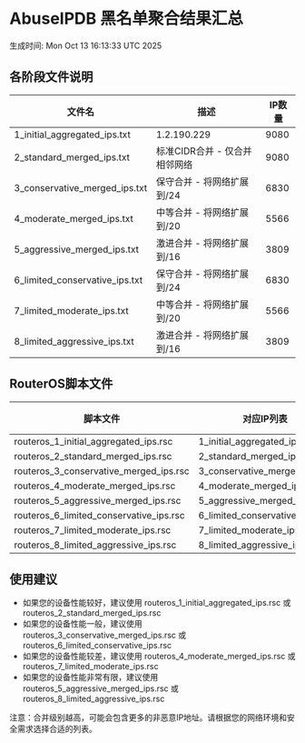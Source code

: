 # AbuseIPDB 黑名单聚合结果汇总
生成时间: Mon Oct 13 16:13:33 UTC 2025

## 各阶段文件说明

| 文件名 | 描述 | IP数量 |
|--------|------|--------|
| 1_initial_aggregated_ips.txt | 1.2.190.229 | 9080 |
| 2_standard_merged_ips.txt | 标准CIDR合并 - 仅合并相邻网络 | 9080 |
| 3_conservative_merged_ips.txt | 保守合并 - 将网络扩展到/24 | 6830 |
| 4_moderate_merged_ips.txt | 中等合并 - 将网络扩展到/20 | 5566 |
| 5_aggressive_merged_ips.txt | 激进合并 - 将网络扩展到/16 | 3809 |
| 6_limited_conservative_ips.txt | 保守合并 - 将网络扩展到/24 | 6830 |
| 7_limited_moderate_ips.txt | 中等合并 - 将网络扩展到/20 | 5566 |
| 8_limited_aggressive_ips.txt | 激进合并 - 将网络扩展到/16 | 3809 |

## RouterOS脚本文件

| 脚本文件 | 对应IP列表 | IP数量 |
|----------|------------|--------|
| routeros_1_initial_aggregated_ips.rsc | 1_initial_aggregated_ips.txt | 9080 |
| routeros_2_standard_merged_ips.rsc | 2_standard_merged_ips.txt | 9080 |
| routeros_3_conservative_merged_ips.rsc | 3_conservative_merged_ips.txt | 6830 |
| routeros_4_moderate_merged_ips.rsc | 4_moderate_merged_ips.txt | 5566 |
| routeros_5_aggressive_merged_ips.rsc | 5_aggressive_merged_ips.txt | 3809 |
| routeros_6_limited_conservative_ips.rsc | 6_limited_conservative_ips.txt | 6830 |
| routeros_7_limited_moderate_ips.rsc | 7_limited_moderate_ips.txt | 5566 |
| routeros_8_limited_aggressive_ips.rsc | 8_limited_aggressive_ips.txt | 3809 |

## 使用建议

- 如果您的设备性能较好，建议使用 routeros_1_initial_aggregated_ips.rsc 或 routeros_2_standard_merged_ips.rsc
- 如果您的设备性能一般，建议使用 routeros_3_conservative_merged_ips.rsc 或 routeros_6_limited_conservative_ips.rsc
- 如果您的设备性能较差，建议使用 routeros_4_moderate_merged_ips.rsc 或 routeros_7_limited_moderate_ips.rsc
- 如果您的设备性能非常有限，建议使用 routeros_5_aggressive_merged_ips.rsc 或 routeros_8_limited_aggressive_ips.rsc

注意：合并级别越高，可能会包含更多的非恶意IP地址。请根据您的网络环境和安全需求选择合适的列表。
